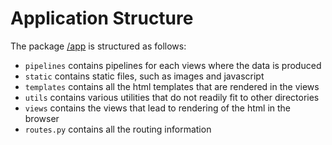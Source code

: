 # Application Structure

The package [/app](https://github.com/Lotus-King-Research/Padma-Backend/tree/master/app) is structured as follows: 

- `pipelines` contains pipelines for each views where the data is produced
- `static` contains static files, such as images and javascript
- `templates` contains all the html templates that are rendered in the views
- `utils` contains various utilities that do not readily fit to other directories
- `views` contains the views that lead to rendering of the html in the browser
- `routes.py` contains all the routing information
